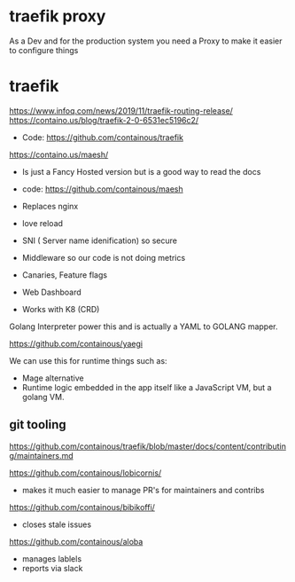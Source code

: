 # traefik proxy

As a Dev and for the production system you need a Proxy to make it easier to configure things

# traefik
https://www.infoq.com/news/2019/11/traefik-routing-release/
https://containo.us/blog/traefik-2-0-6531ec5196c2/
- Code: https://github.com/containous/traefik

https://containo.us/maesh/
- Is just a Fancy Hosted version but is a good way to read the docs
- code: https://github.com/containous/maesh

- Replaces nginx
- love reload
- SNI ( Server name idenification) so secure
- Middleware so our code is not doing metrics
- Canaries, Feature flags
- Web Dashboard
- Works with K8 (CRD)

Golang Interpreter power this and is actually a YAML to GOLANG mapper.

https://github.com/containous/yaegi

We can use this for runtime things such as:

- Mage alternative
- Runtime logic embedded in the app itself like a JavaScript VM, but a golang VM.

## git tooling

https://github.com/containous/traefik/blob/master/docs/content/contributing/maintainers.md

https://github.com/containous/lobicornis/

- makes it much easier to manage PR's for maintainers and contribs


https://github.com/containous/bibikoffi/

- closes stale issues

https://github.com/containous/aloba

- manages lablels
- reports via slack 

